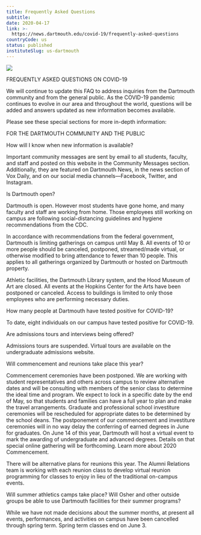 ```yaml
---
title: Frequently Asked Questions
subtitle: 
date: 2020-04-17
link: >-
  https://news.dartmouth.edu/covid-19/frequently-asked-questions
countryCode: us
status: published
instituteSlug: us-dartmouth
---
```

![](https://news.dartmouth.edu/sites/all/themes/dartmouth_base/favicon.ico)

FREQUENTLY ASKED QUESTIONS ON COVID-19

We will continue to update this FAQ to address inquiries from the Dartmouth community and from the general public. As the COVID-19 pandemic continues to evolve in our area and throughout the world, questions will be added and answers updated as new information becomes available.

Please see these special sections for more in-depth information:

FOR THE DARTMOUTH COMMUNITY AND THE PUBLIC

How will I know when new information is available?

Important community messages are sent by email to all students, faculty, and staff and posted on this website in the Community Messages section. Additionally, they are featured on Dartmouth News, in the news section of Vox Daily, and on our social media channels—Facebook, Twitter, and Instagram.

Is Dartmouth open?

Dartmouth is open. However most students have gone home, and many faculty and staff are working from home. Those employees still working on campus are following social-distancing guidelines and hygiene recommendations from the CDC.

In accordance with recommendations from the federal government, Dartmouth is limiting gatherings on campus until May 8. All events of 10 or more people should be canceled, postponed, streamed/made virtual, or otherwise modified to bring attendance to fewer than 10 people. This applies to all gatherings organized by Dartmouth or hosted on Dartmouth property.

Athletic facilities, the Dartmouth Library system, and the Hood Museum of Art are closed. All events at the Hopkins Center for the Arts have been postponed or canceled. Access to buildings is limited to only those employees who are performing necessary duties.

How many people at Dartmouth have tested positive for COVID-19?

To date, eight individuals on our campus have tested positive for COVID-19.

Are admissions tours and interviews being offered?

Admissions tours are suspended. Virtual tours are available on the undergraduate admissions website.

Will commencement and reunions take place this year?

Commencement ceremonies have been postponed. We are working with student representatives and others across campus to review alternative dates and will be consulting with members of the senior class to determine the ideal time and program. We expect to lock in a specific date by the end of May, so that students and families can have a full year to plan and make the travel arrangements. Graduate and professional school investiture ceremonies will be rescheduled for appropriate dates to be determined by the school deans. The postponement of our commencement and investiture ceremonies will in no way delay the conferring of earned degrees in June for graduates. On June 14 of this year, Dartmouth will host a virtual event to mark the awarding of undergraduate and advanced degrees. Details on that special online gathering will be forthcoming. Learn more about 2020 Commencement.

There will be alternative plans for reunions this year. The Alumni Relations team is working with each reunion class to develop virtual reunion programming for classes to enjoy in lieu of the traditional on-campus events.

Will summer athletics camps take place? Will Osher and other outside groups be able to use Dartmouth facilities for their summer programs?

While we have not made decisions about the summer months, at present all events, performances, and activities on campus have been cancelled through spring term. Spring term classes end on June 3.